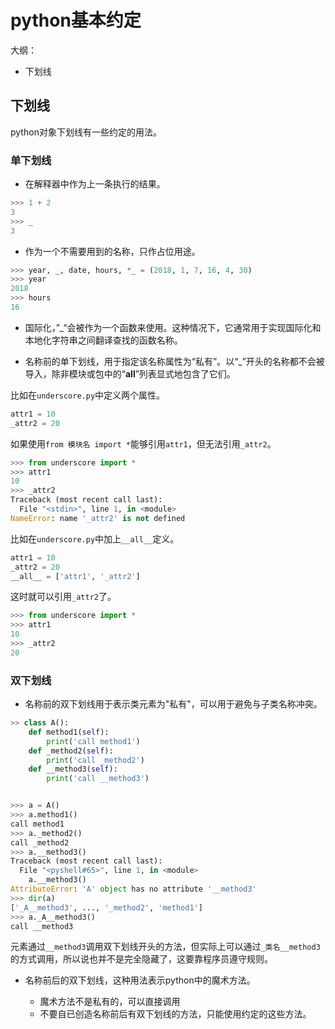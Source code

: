 # python基本约定

大纲：
* 下划线


## 下划线
python对象下划线有一些约定的用法。  

### 单下划线

* 在解释器中作为上一条执行的结果。  

```python
>>> 1 + 2
3
>>> _
3
```

* 作为一个不需要用到的名称，只作占位用途。  

```python
>>> year, _, date, hours, *_ = (2018, 1, 7, 16, 4, 30)
>>> year
2018
>>> hours
16
```

* 国际化，”_“会被作为一个函数来使用。这种情况下，它通常用于实现国际化和本地化字符串之间翻译查找的函数名称。

* 名称前的单下划线，用于指定该名称属性为“私有”。以“_”开头的名称都不会被导入，除非模块或包中的“__all__”列表显式地包含了它们。

比如在`underscore.py`中定义两个属性。  
```python
attr1 = 10
_attr2 = 20

```
如果使用`from 模块名 import *`能够引用`attr1`，但无法引用`_attr2`。
```python
>>> from underscore import *
>>> attr1
10
>>> _attr2
Traceback (most recent call last):
  File "<stdin>", line 1, in <module>
NameError: name '_attr2' is not defined
```

比如在`underscore.py`中加上`__all__`定义。  
```python
attr1 = 10
_attr2 = 20
__all__ = ['attr1', '_attr2']
```
这时就可以引用`_attr2`了。
```python
>>> from underscore import *
>>> attr1
10
>>> _attr2
20
```

### 双下划线
* 名称前的双下划线用于表示类元素为"私有"，可以用于避免与子类名称冲突。  

```python  
>> class A():
	def method1(self):
		print('call method1')
	def _method2(self):
		print('call _method2')
	def __method3(self):
		print('call __method3')


>>> a = A()
>>> a.method1()
call method1
>>> a._method2()
call _method2
>>> a.__method3()
Traceback (most recent call last):
  File "<pyshell#65>", line 1, in <module>
    a.__method3()
AttributeError: 'A' object has no attribute '__method3'
>>> dir(a)
['_A__method3', ..., '_method2', 'method1']
>>> a._A__method3()
call __method3
```
元素通过`__method3`调用双下划线开头的方法，但实际上可以通过`_类名__method3`的方式调用，所以说也并不是完全隐藏了，这要靠程序员遵守规则。  

* 名称前后的双下划线，这种用法表示python中的魔术方法。

  * 魔术方法不是私有的，可以直接调用
  * 不要自已创造名称前后有双下划线的方法，只能使用约定的这些方法。
